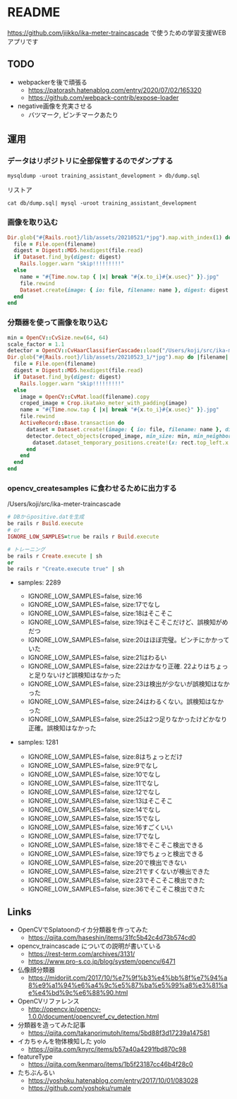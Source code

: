 # README
https://github.com/jiikko/ika-meter-traincascade で使うための学習支援WEBアプリです

## TODO
* webpackerを後で頑張る
  * https://patorash.hatenablog.com/entry/2020/07/02/165320
  * https://github.com/webpack-contrib/expose-loader
* negative画像を充実させる
  * バツマーク, ピンチマークあたり


## 運用
### データはリポジトリに全部保管するのでダンプする
```shell
mysqldump -uroot training_assistant_development > db/dump.sql
```

リストア

```shell
cat db/dump.sql| mysql -uroot training_assistant_development
```

### 画像を取り込む

```ruby
Dir.glob("#{Rails.root}/lib/assets/20210521/*jpg").map.with_index(1) do |filename, index|
  file = File.open(filename)
  digest = Digest::MD5.hexdigest(file.read)
  if Dataset.find_by(digest: digest)
    Rails.logger.warn "skip!!!!!!!!!"
  else
    name = "#{Time.now.tap { |x| break "#{x.to_i}#{x.usec}" }}.jpg"
    file.rewind
    Dataset.create(image: { io: file, filename: name }, digest: digest )
  end
end
```

### 分類器を使って画像を取り込む
```ruby
min = OpenCV::CvSize.new(64, 64)
scale_factor = 1.1
detector = OpenCV::CvHaarClassifierCascade::load("/Users/koji/src/ika-meter-training-assistant/tmp/model/cascade.xml")
Dir.glob("#{Rails.root}/lib/assets/20210523_1/*jpg").map do |filename|
  file = File.open(filename)
  digest = Digest::MD5.hexdigest(file.read)
  if Dataset.find_by(digest: digest)
    Rails.logger.warn "skip!!!!!!!!!"
  else
    image = OpenCV::CvMat.load(filename).copy
    croped_image = Crop.ikatako_meter_with_padding(image)
    name = "#{Time.now.tap { |x| break "#{x.to_i}#{x.usec}" }}.jpg"
    file.rewind
    ActiveRecord::Base.transaction do
      dataset = Dataset.create!(image: { io: file, filename: name }, digest: digest )
      detector.detect_objects(croped_image, min_size: min, min_neighbors: 11, scale_factor: scale_factor).each do |rect|
        dataset.dataset_temporary_positions.create!(x: rect.top_left.x + 450, y: rect.top_left.y, width: rect.bottom_right.x - rect.top_left.x, height: rect.bottom_right.y)
      end
    end
  end
end
```

### opencv_createsamples に食わせるために出力する
/Users/koji/src/ika-meter-traincascade

```ruby
# DBからpositive.datを生成
be rails r Build.execute
# or
IGNORE_LOW_SAMPLES=true be rails r Build.execute

# トレーニング
be rails r Create.execute | sh
or
be rails r "Create.execute true" | sh
```

* samples: 2289
  * IGNORE_LOW_SAMPLES=false, size:16
  * IGNORE_LOW_SAMPLES=false, size:17でなし
  * IGNORE_LOW_SAMPLES=false, size:18はそこそこ
  * IGNORE_LOW_SAMPLES=false, size:19はそこそこだけど、誤検知がめだつ
  * IGNORE_LOW_SAMPLES=false, size:20はほぼ完璧。ピンチにかかっていた
  * IGNORE_LOW_SAMPLES=false, size:21はわるい
  * IGNORE_LOW_SAMPLES=false, size:22はかなり正確. 22よりはちょっと足りないけど誤検知はなかった
  * IGNORE_LOW_SAMPLES=false, size:23は検出が少ないが誤検知はなかった
  * IGNORE_LOW_SAMPLES=false, size:24はわるくない。誤検知はなかった
  * IGNORE_LOW_SAMPLES=false, size:25は2つ足りなかったけどかなり正確。誤検知はなかった

* samples: 1281
  * IGNORE_LOW_SAMPLES=false, size:8はちょっとだけ
  * IGNORE_LOW_SAMPLES=false, size:9でなし
  * IGNORE_LOW_SAMPLES=false, size:10でなし
  * IGNORE_LOW_SAMPLES=false, size:11でなし
  * IGNORE_LOW_SAMPLES=false, size:12でなし
  * IGNORE_LOW_SAMPLES=false, size:13はそこそこ
  * IGNORE_LOW_SAMPLES=false, size:14でなし
  * IGNORE_LOW_SAMPLES=false, size:15でなし
  * IGNORE_LOW_SAMPLES=false, size:16すごくいい
  * IGNORE_LOW_SAMPLES=false, size:17でなし
  * IGNORE_LOW_SAMPLES=false, size:18でそこそこ検出できる
  * IGNORE_LOW_SAMPLES=false, size:19でちょっと検出できる
  * IGNORE_LOW_SAMPLES=false, size:20で検出できない
  * IGNORE_LOW_SAMPLES=false, size:21ですくないが検出できた
  * IGNORE_LOW_SAMPLES=false, size:23でそこそこ検出できた
  * IGNORE_LOW_SAMPLES=false, size:36でそこそこ検出できた

## Links
* OpenCVでSplatoonのイカ分類器を作ってみた
  * https://qiita.com/haseshin/items/31fc5b42c4d73b574cd0
* opencv_traincascade についての説明が書いている
  * https://rest-term.com/archives/3131/
  * https://www.pro-s.co.jp/blog/system/opencv/6471
* 仏像顔分類器
  * https://midoriit.com/2017/10/%e7%9f%b3%e4%bb%8f%e7%94%a8%e9%a1%94%e6%a4%9c%e5%87%ba%e5%99%a8%e3%81%ae%e4%bd%9c%e6%88%90.html
* OpenCVリファレンス
  * http://opencv.jp/opencv-1.0.0/document/opencvref_cv_detection.html
* 分類器を造ってみた記事
  * https://qiita.com/takanorimutoh/items/5bd88f3d17239a147581
* イカちゃんを物体検知した yolo
  * https://qiita.com/knyrc/items/b57a40a4291fbd870c98
* featureType
  * https://qiita.com/kenmaro/items/1b5f23187cc46b4f28c0
* たちぶんるい
  * https://yoshoku.hatenablog.com/entry/2017/10/01/083028
  * https://github.com/yoshoku/rumale

